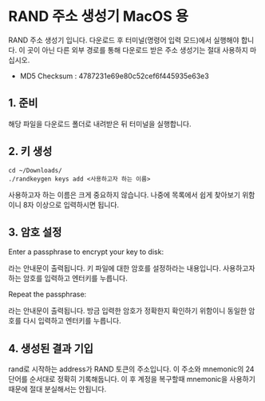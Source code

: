 # RAND 주소 생성기 MacOS 용

RAND 주소 생성기 입니다. 다운로드 후 터미널(명령어 입력 모드)에서 실행해야 합니다. 이 곳이 아닌 다른 외부 경로를 통해 다운로드 받은 주소 생성기는 절대 사용하지 마십시오.

- MD5 Checksum : 4787231e69e80c52cef6f445935e63e3

## 1. 준비

해당 파일을 다운로드 폴더로 내려받은 뒤 터미널을 실행합니다.

## 2. 키 생성

    cd ~/Downloads/
    ./randkeygen keys add <사용하고자 하는 이름>

사용하고자 하는 이름은 크게 중요하지 않습니다. 나중에 목록에서 쉽게 찾아보기 위함이니 8자 이상으로 입력하시면 됩니다.

## 3. 암호 설정

Enter a passphrase to encrypt your key to disk:

라는 안내문이 출력됩니다. 키 파일에 대한 암호를 설정하라는 내용입니다. 사용하고자 하는 암호를 입력하고 엔터키를 누릅니다.

Repeat the passphrase:

라는 안내문이 출력됩니다. 방금 입력한 암호가 정확한지 확인하기 위함이니 동일한 암호를 다시 입력하고 엔터키를 누릅니다.

## 4. 생성된 결과 기입

rand로 시작하는 address가 RAND 토큰의 주소입니다. 이 주소와 mnemonic의 24단어를 순서대로 정확히 기록해둡니다. 이 후 계정을 복구할때 mnemonic을 사용하기 때문에 절대 분실해서는 안됩니다.
